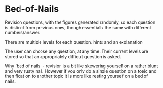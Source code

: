 # Bed-of-Nails

Revision questions, with the figures generated randomly, so each question is distinct from previous ones, though essentially the same with different numbers/answer.

There are multiple levels for each question, hints and an explanation.

The user can choose any question, at any time. Their current levels are stored so that an appropriately difficult question is asked.

Why 'bed of nails' - revision is a bit like skewering yourself on a rather blunt and very rusty nail. However if you only do a single question on a topic and then float on to another topic it is more like resting yourself on a bed of nails.
